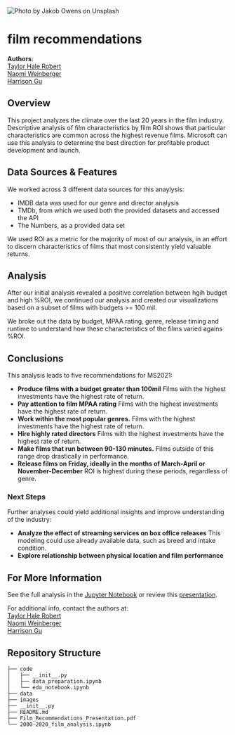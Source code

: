 ![Photo by <a href="https://unsplash.com/@jakobowens1?utm_source=unsplash&utm_medium=referral&utm_content=creditCopyText">Jakob Owens</a> on <a href="https://unsplash.com/@halemade/likes?utm_source=unsplash&utm_medium=referral&utm_content=creditCopyText">Unsplash</a>
  ](./images/jakob-owens-sOWoC7fA5DA-unsplash.jpg)

# film recommendations

**Authors**: <br>[Taylor Hale Robert](mailto:taylorhale11@gmail.com)
                <br>[Naomi Weinberger](mailto:weinberger.naomi@gmail.com)
                <br>[Harrison Gu](mailto:Harrison.s.gu@gmail.com)


## Overview

This project analyzes the climate over the last 20 years in the film industry. Descriptive analysis of film characteristics by film ROI shows that particular characteristics are common across the highest revenue films. Microsoft can use this analysis to determine the best direction for profitable product development and launch.

## Data Sources & Features

We worked across 3 different data sources for this anaylysis:

- IMDB data was used for our genre and director analysis
- TMDb, from which we used both the provided datasets and accessed the API
- The Numbers, as a provided data set

We used ROI as a metric for the majority of most of our analysis, in an effort to discern characteristics of films that most consistently yield valuable returns.
## Analysis

After our initial analysis revealed a positive correlation between hgih budget and high %ROI, we continued our analysis and created our visualizations based on a subset of films with budgets >= 100 mil. 

We broke out the data by budget, MPAA rating, genre, release timing and runtime to understand how these characteristics of the films varied agains %ROI. 

## Conclusions

This analysis leads to five recommendations for MS2021:

- **Produce films with a budget greater than 100mil** Films with the highest investments have the highest rate of return.
- **Pay attention to film MPAA rating** Films with the highest investments have the highest rate of return.
- **Work within the most popular genres.** Films with the highest investments have the highest rate of return.
- **Hire highly rated directors** Films with the highest investments have the highest rate of return.
- **Make films that run between 90-130 minutes.** Films outside of this range drop drastically in performance.
- **Release films on Friday, ideally in the months of March-April or November-December** ROI is highest during these periods, regardless of genre.

### Next Steps

Further analyses could yield additional insights and improve understanding of the industry:

- **Analyze the effect of streaming services on box office releases** This modeling could use already available data, such as breed and intake condition.
- **Explore relationship between physical location and film performance** 

## For More Information

See the full analysis in the [Jupyter Notebook](./2000-2020_film_analysis.ipynb) or review this [presentation](./Film_Recommendations_Presentation.pdf).

For additional info, contact the authors at:<br>
[Taylor Hale Robert](mailto:taylorhale11@gmail.com)
<br>[Naomi Weinberger](mailto:weinberger.naomi@gmail.com)
<br>[Harrison Gu](mailto:Harrison.s.gu@gmail.com)


## Repository Structure

```
├── code
│   ├── __init__.py
│   ├── data_preparation.ipynb
│   └── eda_notebook.ipynb
├── data
├── images
├── __init__.py
├── README.md
├── Film_Recommendations_Presentation.pdf
└── 2000-2020_film_analysis.ipynb
